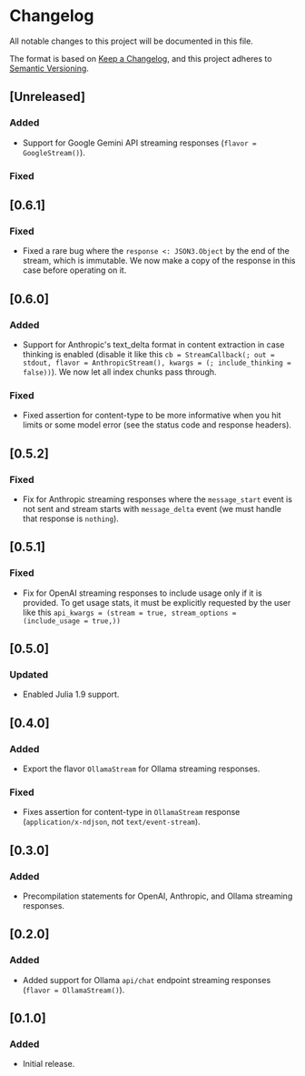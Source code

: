 # Changelog
All notable changes to this project will be documented in this file.

The format is based on [Keep a Changelog](https://keepachangelog.com/en/1.0.0/),
and this project adheres to [Semantic Versioning](https://semver.org/spec/v2.0.0.html).

## [Unreleased]

### Added
- Support for Google Gemini API streaming responses (`flavor = GoogleStream()`).

### Fixed

## [0.6.1]

### Fixed
- Fixed a rare bug where the `response <: JSON3.Object` by the end of the stream, which is immutable. We now make a copy of the response in this case before operating on it.

## [0.6.0]

### Added
- Support for Anthropic's text_delta format in content extraction in case thinking is enabled (disable it like this `cb = StreamCallback(; out = stdout, flavor = AnthropicStream(), kwargs = (; include_thinking = false))`). We now let all index chunks pass through.

### Fixed
- Fixed assertion for content-type to be more informative when you hit limits or some model error (see the status code and response headers).

## [0.5.2]

### Fixed
- Fix for Anthropic streaming responses where the `message_start` event is not sent and stream starts with `message_delta` event (we must handle that response is `nothing`).

## [0.5.1]

### Fixed
- Fix for OpenAI streaming responses to include usage only if it is provided. To get usage stats, it must be explicitly requested by the user like this `api_kwargs = (stream = true, stream_options = (include_usage = true,))`

## [0.5.0]

### Updated
- Enabled Julia 1.9 support.

## [0.4.0]

### Added
- Export the flavor `OllamaStream` for Ollama streaming responses.

### Fixed
- Fixes assertion for content-type in `OllamaStream` response (`application/x-ndjson`, not `text/event-stream`).

## [0.3.0]

### Added
- Precompilation statements for OpenAI, Anthropic, and Ollama streaming responses.

## [0.2.0]

### Added
- Added support for Ollama `api/chat` endpoint streaming responses (`flavor = OllamaStream()`).

## [0.1.0]

### Added
- Initial release.